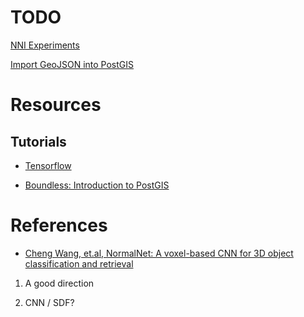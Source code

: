 # TODO

[NNI Experiments](https://nni.readthedocs.io/en/latest/Tutorial/QuickStart.html)

[Import GeoJSON into PostGIS](https://gis.stackexchange.com/questions/172092/import-geojson-into-postgis)

# Resources

## Tutorials

- [Tensorflow](https://www.datacamp.com/community/tutorials/tensorflow-tutorial)

- [Boundless: Introduction to PostGIS](https://gisforthought.com/projects/postgis_tutorial/index.html)

# References

- [Cheng Wang, et.al, NormalNet: A voxel-based CNN for 3D object classification and retrieval](https://uwaterloo.ca/mobile-sensing/sites/ca.mobile-sensing/files/uploads/files/2019-wang-cheng-etal-li-neucom.pdf)

1. A good direction

2. CNN / SDF?
